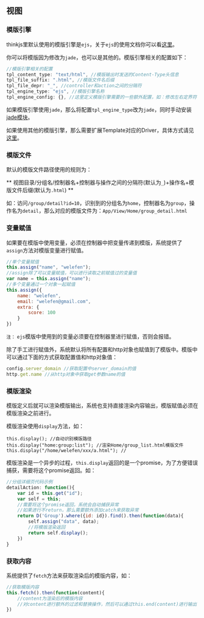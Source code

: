 ## 视图

### 模版引擎

thinkjs里默认使用的模版引擎是`ejs`，关于`ejs`的使用文档你可以看[这里](https://github.com/visionmedia/ejs)。

你可以将模版因为修改为`jade`，也可以是其他的。模版引擎相关的配置如下：

```js
//模版引擎相关的配置
tpl_content_type: "text/html", //模版输出时发送的Content-Type头信息
tpl_file_suffix: ".html", //模版文件名后缀
tpl_file_depr: "_", //controller和action之间的分隔符
tpl_engine_type: "ejs", //模版引擎名称
tpl_engine_config: {}, //这里定义模版引擎需要的一些额外配置，如：修改左右定界符
```

如果模版引擎使用`jade`，那么将配置`tpl_engine_type`改为`jade`，同时手动安装 [jade模块](https://www.npmjs.org/package/jade)。

如果使用其他的模版引擎，那么需要扩展Template对应的Driver，具体方式请见[这里]()。

### 模版文件

默认的模版文件路径使用的规则为：

** 视图目录/分组名/控制器名+控制器与操作之间的分隔符(默认为`_`)+操作名+模版文件后缀(默认为`.html`) **

如：访问`/group/detail?id=10`，识别到的分组名为`home`，控制器名为`group`，操作名为`detail`，那么对应的模版文件为：`App/View/Home/group_detail.html`

### 变量赋值

如果要在模版中使用变量，必须在控制器中把变量传递到模版，系统提供了`assign`方法对模版变量进行赋值。

```js
//单个变量赋值
this.assign("name", "welefen");
//assign除了可以变量赋值，可以进行读取之前赋值过的变量值
var name = this.assign("name");
//多个变量通过一个对象一起赋值
this.assign({
    name: "welefen",
    email: "welefen@gmail.com",
    extra: {
        score: 100
    }
})
```

`注：` `ejs`模版中使用到的变量必须要在控制器里进行赋值，否则会报错。

除了手工进行赋值外，系统默认将所有配置和http对象也赋值到了模版中。模版中可以通过下面的方式获取配置值和http对象值：

```js
config.server_domain //获取配置中server_domain的值
http.get.name //从http对象中获取get参数name的值
```

### 模版渲染

模版定义后就可以渲染模版输出，系统也支持直接渲染内容输出，模版赋值必须在模版渲染之前进行。

模版渲染使用`display`方法，如：

```
this.display(); //自动识别模版路径
this.display("home:group:list"); //渲染Home/group_list.html模版文件
this.display("/home/welefen/xxx/a.html"); //
```

模版渲染是一个异步的过程，`this.display`返回的是一个promise，为了方便错误捕获，需要将这个promise返回。如：

```js
//分组详细页代码示例
detailAction: function(){
    var id = this.get("id");
    var self = this;
    //需要将这个promise返回，系统会自动捕获异常
    //如果进行不return，那么需要额外添加catch来获取异常
    return D('Group').where({id: id}).find().then(function(data){
        self.assign("data", data);
        //将模版渲染返回
        return self.display();
    })
}
```

### 获取内容

系统提供了`fetch`方法来获取渲染后的模版内容，如：

```js
//获取模版内容
this.fetch().then(function(content){
    //content为渲染后的模版内容
    //对content进行额外的过滤和替换操作，然后可以通过this.end(content)进行输出
})
```